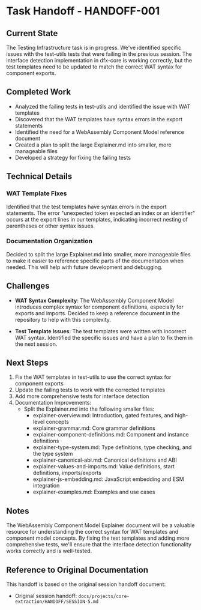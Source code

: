 # Task Handoff - HANDOFF-001

## Current State

The Testing Infrastructure task is in progress. We've identified specific issues with the test-utils tests that were failing in the previous session. The interface detection implementation in dfx-core is working correctly, but the test templates need to be updated to match the correct WAT syntax for component exports.

## Completed Work

- Analyzed the failing tests in test-utils and identified the issue with WAT templates
- Discovered that the WAT templates have syntax errors in the export statements
- Identified the need for a WebAssembly Component Model reference document
- Created a plan to split the large Explainer.md into smaller, more manageable files
- Developed a strategy for fixing the failing tests

## Technical Details

### WAT Template Fixes

Identified that the test templates have syntax errors in the export statements. The error "unexpected token expected an index or an identifier" occurs at the export lines in our templates, indicating incorrect nesting of parentheses or other syntax issues.

### Documentation Organization

Decided to split the large Explainer.md into smaller, more manageable files to make it easier to reference specific parts of the documentation when needed. This will help with future development and debugging.

## Challenges

- **WAT Syntax Complexity**: The WebAssembly Component Model introduces complex syntax for component definitions, especially for exports and imports. Decided to keep a reference document in the repository to help with this complexity.

- **Test Template Issues**: The test templates were written with incorrect WAT syntax. Identified the specific issues and have a plan to fix them in the next session.

## Next Steps

1. Fix the WAT templates in test-utils to use the correct syntax for component exports
2. Update the failing tests to work with the corrected templates
3. Add more comprehensive tests for interface detection
4. Documentation Improvements:
   - Split the Explainer.md into the following smaller files:
     - explainer-overview.md: Introduction, gated features, and high-level concepts
     - explainer-grammar.md: Core grammar definitions
     - explainer-component-definitions.md: Component and instance definitions
     - explainer-type-system.md: Type definitions, type checking, and the type system
     - explainer-canonical-abi.md: Canonical definitions and ABI
     - explainer-values-and-imports.md: Value definitions, start definitions, imports/exports
     - explainer-js-embedding.md: JavaScript embedding and ESM integration
     - explainer-examples.md: Examples and use cases

## Notes

The WebAssembly Component Model Explainer document will be a valuable resource for understanding the correct syntax for WAT templates and component model concepts. By fixing the test templates and adding more comprehensive tests, we'll ensure that the interface detection functionality works correctly and is well-tested.

## Reference to Original Documentation

This handoff is based on the original session handoff document:

- Original session handoff: `docs/projects/core-extraction/HANDOFF/SESSION-5.md`
